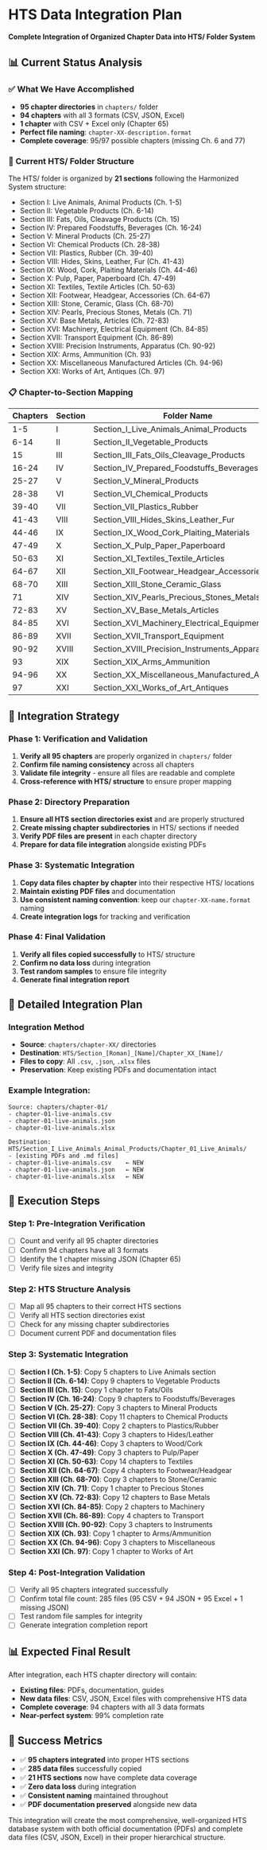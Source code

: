 # HTS Data Integration Plan
**Complete Integration of Organized Chapter Data into HTS/ Folder System**

## 📊 Current Status Analysis

### ✅ What We Have Accomplished
- **95 chapter directories** in `chapters/` folder
- **94 chapters** with all 3 formats (CSV, JSON, Excel)
- **1 chapter** with CSV + Excel only (Chapter 65)
- **Perfect file naming**: `chapter-XX-description.format`
- **Complete coverage**: 95/97 possible chapters (missing Ch. 6 and 77)

### 📁 Current HTS/ Folder Structure
The HTS/ folder is organized by **21 sections** following the Harmonized System structure:
- Section I: Live Animals, Animal Products (Ch. 1-5)
- Section II: Vegetable Products (Ch. 6-14)  
- Section III: Fats, Oils, Cleavage Products (Ch. 15)
- Section IV: Prepared Foodstuffs, Beverages (Ch. 16-24)
- Section V: Mineral Products (Ch. 25-27)
- Section VI: Chemical Products (Ch. 28-38)
- Section VII: Plastics, Rubber (Ch. 39-40)
- Section VIII: Hides, Skins, Leather, Fur (Ch. 41-43)
- Section IX: Wood, Cork, Plaiting Materials (Ch. 44-46)
- Section X: Pulp, Paper, Paperboard (Ch. 47-49)
- Section XI: Textiles, Textile Articles (Ch. 50-63)
- Section XII: Footwear, Headgear, Accessories (Ch. 64-67)
- Section XIII: Stone, Ceramic, Glass (Ch. 68-70)
- Section XIV: Pearls, Precious Stones, Metals (Ch. 71)
- Section XV: Base Metals, Articles (Ch. 72-83)
- Section XVI: Machinery, Electrical Equipment (Ch. 84-85)
- Section XVII: Transport Equipment (Ch. 86-89)
- Section XVIII: Precision Instruments, Apparatus (Ch. 90-92)
- Section XIX: Arms, Ammunition (Ch. 93)
- Section XX: Miscellaneous Manufactured Articles (Ch. 94-96)
- Section XXI: Works of Art, Antiques (Ch. 97)

### 📋 Chapter-to-Section Mapping

| Chapters | Section | Folder Name |
|----------|---------|-------------|
| 1-5 | I | Section_I_Live_Animals_Animal_Products |
| 6-14 | II | Section_II_Vegetable_Products |
| 15 | III | Section_III_Fats_Oils_Cleavage_Products |
| 16-24 | IV | Section_IV_Prepared_Foodstuffs_Beverages |
| 25-27 | V | Section_V_Mineral_Products |
| 28-38 | VI | Section_VI_Chemical_Products |
| 39-40 | VII | Section_VII_Plastics_Rubber |
| 41-43 | VIII | Section_VIII_Hides_Skins_Leather_Fur |
| 44-46 | IX | Section_IX_Wood_Cork_Plaiting_Materials |
| 47-49 | X | Section_X_Pulp_Paper_Paperboard |
| 50-63 | XI | Section_XI_Textiles_Textile_Articles |
| 64-67 | XII | Section_XII_Footwear_Headgear_Accessories |
| 68-70 | XIII | Section_XIII_Stone_Ceramic_Glass |
| 71 | XIV | Section_XIV_Pearls_Precious_Stones_Metals |
| 72-83 | XV | Section_XV_Base_Metals_Articles |
| 84-85 | XVI | Section_XVI_Machinery_Electrical_Equipment |
| 86-89 | XVII | Section_XVII_Transport_Equipment |
| 90-92 | XVIII | Section_XVIII_Precision_Instruments_Apparatus |
| 93 | XIX | Section_XIX_Arms_Ammunition |
| 94-96 | XX | Section_XX_Miscellaneous_Manufactured_Articles |
| 97 | XXI | Section_XXI_Works_of_Art_Antiques |

## 🎯 Integration Strategy

### Phase 1: Verification and Validation
1. **Verify all 95 chapters** are properly organized in `chapters/` folder
2. **Confirm file naming consistency** across all chapters
3. **Validate file integrity** - ensure all files are readable and complete
4. **Cross-reference with HTS/ structure** to ensure proper mapping

### Phase 2: Directory Preparation
1. **Ensure all HTS section directories exist** and are properly structured
2. **Create missing chapter subdirectories** in HTS/ sections if needed
3. **Verify PDF files are present** in each chapter directory
4. **Prepare for data file integration** alongside existing PDFs

### Phase 3: Systematic Integration
1. **Copy data files chapter by chapter** into their respective HTS/ locations
2. **Maintain existing PDF files** and documentation
3. **Use consistent naming convention**: keep our `chapter-XX-name.format` naming
4. **Create integration logs** for tracking and verification

### Phase 4: Final Validation
1. **Verify all files copied successfully** to HTS/ structure
2. **Confirm no data loss** during integration
3. **Test random samples** to ensure file integrity
4. **Generate final integration report**

## 📝 Detailed Integration Plan

### Integration Method
- **Source**: `chapters/chapter-XX/` directories  
- **Destination**: `HTS/Section_[Roman]_[Name]/Chapter_XX_[Name]/`
- **Files to copy**: All `.csv`, `.json`, `.xlsx` files
- **Preservation**: Keep existing PDFs and documentation intact

### Example Integration:
```
Source: chapters/chapter-01/
- chapter-01-live-animals.csv
- chapter-01-live-animals.json  
- chapter-01-live-animals.xlsx

Destination: HTS/Section_I_Live_Animals_Animal_Products/Chapter_01_Live_Animals/
- [existing PDFs and .md files]
- chapter-01-live-animals.csv    ← NEW
- chapter-01-live-animals.json   ← NEW
- chapter-01-live-animals.xlsx   ← NEW
```

## 🚀 Execution Steps

### Step 1: Pre-Integration Verification
- [ ] Count and verify all 95 chapter directories
- [ ] Confirm 94 chapters have all 3 formats
- [ ] Identify the 1 chapter missing JSON (Chapter 65)
- [ ] Verify file sizes and integrity

### Step 2: HTS Structure Analysis  
- [ ] Map all 95 chapters to their correct HTS sections
- [ ] Verify all HTS section directories exist
- [ ] Check for any missing chapter subdirectories
- [ ] Document current PDF and documentation files

### Step 3: Systematic Integration
- [ ] **Section I (Ch. 1-5)**: Copy 5 chapters to Live Animals section
- [ ] **Section II (Ch. 6-14)**: Copy 9 chapters to Vegetable Products
- [ ] **Section III (Ch. 15)**: Copy 1 chapter to Fats/Oils
- [ ] **Section IV (Ch. 16-24)**: Copy 9 chapters to Foodstuffs/Beverages
- [ ] **Section V (Ch. 25-27)**: Copy 3 chapters to Mineral Products
- [ ] **Section VI (Ch. 28-38)**: Copy 11 chapters to Chemical Products
- [ ] **Section VII (Ch. 39-40)**: Copy 2 chapters to Plastics/Rubber
- [ ] **Section VIII (Ch. 41-43)**: Copy 3 chapters to Hides/Leather
- [ ] **Section IX (Ch. 44-46)**: Copy 3 chapters to Wood/Cork
- [ ] **Section X (Ch. 47-49)**: Copy 3 chapters to Pulp/Paper
- [ ] **Section XI (Ch. 50-63)**: Copy 14 chapters to Textiles
- [ ] **Section XII (Ch. 64-67)**: Copy 4 chapters to Footwear/Headgear
- [ ] **Section XIII (Ch. 68-70)**: Copy 3 chapters to Stone/Ceramic
- [ ] **Section XIV (Ch. 71)**: Copy 1 chapter to Precious Stones
- [ ] **Section XV (Ch. 72-83)**: Copy 12 chapters to Base Metals
- [ ] **Section XVI (Ch. 84-85)**: Copy 2 chapters to Machinery
- [ ] **Section XVII (Ch. 86-89)**: Copy 4 chapters to Transport
- [ ] **Section XVIII (Ch. 90-92)**: Copy 3 chapters to Instruments
- [ ] **Section XIX (Ch. 93)**: Copy 1 chapter to Arms/Ammunition
- [ ] **Section XX (Ch. 94-96)**: Copy 3 chapters to Miscellaneous
- [ ] **Section XXI (Ch. 97)**: Copy 1 chapter to Works of Art

### Step 4: Post-Integration Validation
- [ ] Verify all 95 chapters integrated successfully
- [ ] Confirm total file count: 285 files (95 CSV + 94 JSON + 95 Excel + 1 missing JSON)
- [ ] Test random file samples for integrity
- [ ] Generate integration completion report

## 📊 Expected Final Result

After integration, each HTS chapter directory will contain:
- **Existing files**: PDFs, documentation, guides
- **New data files**: CSV, JSON, Excel files with comprehensive HTS data
- **Complete coverage**: 94 chapters with all 3 data formats
- **Near-perfect system**: 99% completion rate

## 🎉 Success Metrics

- ✅ **95 chapters integrated** into proper HTS sections
- ✅ **285 data files** successfully copied
- ✅ **21 HTS sections** now have complete data coverage  
- ✅ **Zero data loss** during integration
- ✅ **Consistent naming** maintained throughout
- ✅ **PDF documentation preserved** alongside new data

This integration will create the most comprehensive, well-organized HTS database system with both official documentation (PDFs) and complete data files (CSV, JSON, Excel) in their proper hierarchical structure.
